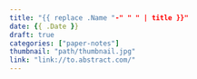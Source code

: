 ```yaml
---
title: "{{ replace .Name "-" " " | title }}"
date: {{ .Date }}
draft: true
categories: ["paper-notes"]
thumbnail: "path/thumbnail.jpg"
link: "link://to.abstract.com/"
---
```

